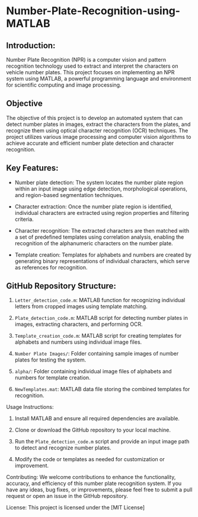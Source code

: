 # Number-Plate-Recognition-using-MATLAB
## Introduction:
Number Plate Recognition (NPR) is a computer vision and pattern recognition technology used to extract and interpret the characters on vehicle number plates. This project focuses on implementing an NPR system using MATLAB, a powerful programming language and environment for scientific computing and image processing.
## Objective
The objective of this project is to develop an automated system that can detect number plates in images, extract the characters from the plates, and recognize them using optical character recognition (OCR) techniques. The project utilizes various image processing and computer vision algorithms to achieve accurate and efficient number plate detection and character recognition.

## Key Features:
+ Number plate detection: The system locates the number plate region within an input image using edge detection, morphological operations, and region-based segmentation techniques.

+ Character extraction: Once the number plate region is identified, individual characters are extracted using region properties and filtering criteria.

+ Character recognition: The extracted characters are then matched with a set of predefined templates using correlation analysis, enabling the recognition of the alphanumeric characters on the number plate.

+ Template creation: Templates for alphabets and numbers are created by generating binary representations of individual characters, which serve as references for recognition.

## GitHub Repository Structure:
1. `Letter_detection_code.m`: MATLAB function for recognizing individual letters from cropped images using template matching.

2. `Plate_detection_code.m`: MATLAB script for detecting number plates in images, extracting characters, and performing OCR.

3. `Template_creation_code.m`: MATLAB script for creating templates for alphabets and numbers using individual image files.

4. `Number Plate Images/`: Folder containing sample images of number plates for testing the system.

5. `alpha/`: Folder containing individual image files of alphabets and numbers for template creation.

6. `NewTemplates.mat`: MATLAB data file storing the combined templates for recognition.

Usage Instructions:
1. Install MATLAB and ensure all required dependencies are available.

2. Clone or download the GitHub repository to your local machine.

3. Run the `Plate_detection_code.m` script and provide an input image path to detect and recognize number plates.

4. Modify the code or templates as needed for customization or improvement.

Contributing:
We welcome contributions to enhance the functionality, accuracy, and efficiency of this number plate recognition system. If you have any ideas, bug fixes, or improvements, please feel free to submit a pull request or open an issue in the GitHub repository.

License:
This project is licensed under the [MIT License]
